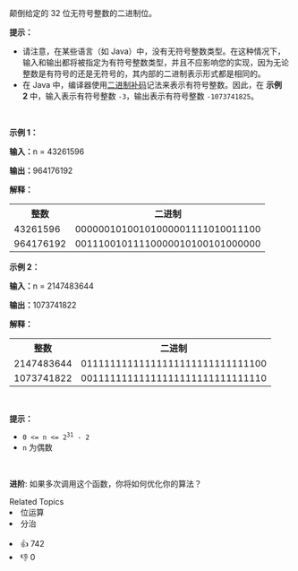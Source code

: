 <p>颠倒给定的 32 位无符号整数的二进制位。</p>

<p><strong>提示：</strong></p>

<ul> 
 <li>请注意，在某些语言（如 Java）中，没有无符号整数类型。在这种情况下，输入和输出都将被指定为有符号整数类型，并且不应影响您的实现，因为无论整数是有符号的还是无符号的，其内部的二进制表示形式都是相同的。</li> 
 <li>在 Java 中，编译器使用<a href="https://baike.baidu.com/item/二进制补码/5295284" target="_blank">二进制补码</a>记法来表示有符号整数。因此，在 <strong>示例 2</strong>&nbsp;中，输入表示有符号整数 <code>-3</code>，输出表示有符号整数 <code>-1073741825</code>。</li> 
</ul>

<p>&nbsp;</p>

<p><strong class="example">示例 1：</strong></p>

<div class="example-block"> 
 <p><span class="example-io"><b>输入：</b>n = 43261596</span></p> 
</div>

<p><span class="example-io"><b>输出：</b>964176192</span></p>

<p><strong>解释：</strong></p>

<table> 
 <tbody> 
  <tr> 
   <th>整数</th> 
   <th>二进制</th> 
  </tr> 
  <tr> 
   <td>43261596</td> 
   <td>00000010100101000001111010011100</td> 
  </tr> 
  <tr> 
   <td>964176192</td> 
   <td>00111001011110000010100101000000</td> 
  </tr> 
 </tbody> 
</table>

<p><strong class="example">示例 2：</strong></p>

<div class="example-block"> 
 <p><span class="example-io"><b>输入：</b>n = 2147483644</span></p> 
</div>

<p><span class="example-io"><b>输出：</b>1073741822</span></p>

<p><strong>解释：</strong></p>

<table> 
 <tbody> 
  <tr> 
   <th>整数</th> 
   <th>二进制</th> 
  </tr> 
  <tr> 
   <td>2147483644</td> 
   <td>01111111111111111111111111111100</td> 
  </tr> 
  <tr> 
   <td>1073741822</td> 
   <td>00111111111111111111111111111110</td> 
  </tr> 
 </tbody> 
</table>

<p>&nbsp;</p>

<p><strong>提示：</strong></p>

<ul> 
 <li><code>0 &lt;= n &lt;= 2<sup>31</sup>&nbsp;- 2</code></li> 
 <li><code>n</code>&nbsp;为偶数</li> 
</ul>

<p>&nbsp;</p>

<p><strong>进阶</strong>: 如果多次调用这个函数，你将如何优化你的算法？</p>

<div><div>Related Topics</div><div><li>位运算</li><li>分治</li></div></div><br><div><li>👍 742</li><li>👎 0</li></div>